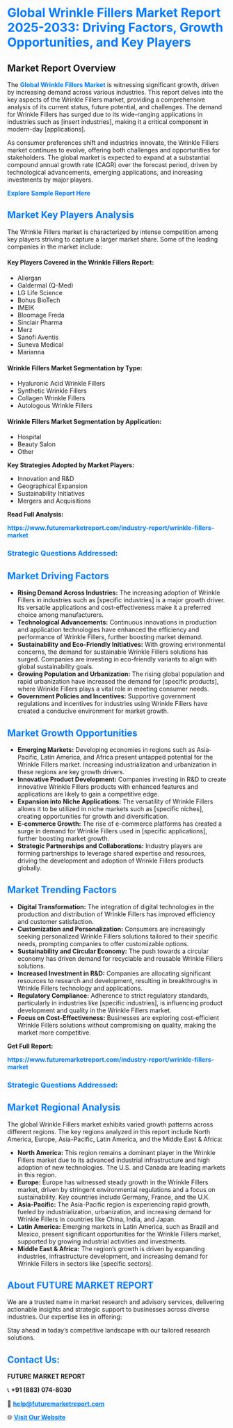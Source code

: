 <h1 style="color: #007BFF;">Global Wrinkle Fillers Market Report 2025-2033: Driving Factors, Growth Opportunities, and Key Players</h1>

<section id="overview">
<h2>Market Report Overview</h2>
<p>The <a href="https://www.futuremarketreport.com/industry-report/wrinkle-fillers-market" style="color: #007BFF; text-decoration: none;"><strong>Global Wrinkle Fillers Market</strong></a> is witnessing significant growth, driven by increasing demand across various industries. This report delves into the key aspects of the Wrinkle Fillers market, providing a comprehensive analysis of its current status, future potential, and challenges. The demand for Wrinkle Fillers has surged due to its wide-ranging applications in industries such as [insert industries], making it a critical component in modern-day [applications].</p>
<p>As consumer preferences shift and industries innovate, the Wrinkle Fillers market continues to evolve, offering both challenges and opportunities for stakeholders. The global market is expected to expand at a substantial compound annual growth rate (CAGR) over the forecast period, driven by technological advancements, emerging applications, and increasing investments by major players.</p>
</section>

<section id="overview">
<p><a href="https://www.futuremarketreport.com/request-sample/reportId=91867" style="color: #007BFF; text-decoration: none;"><strong>Explore Sample Report Here</strong></a></p>
</section>

<section id="key-players">
<h2 style="color: #007BFF;">Market Key Players Analysis</h2>
<p>The Wrinkle Fillers market is characterized by intense competition among key players striving to capture a larger market share. Some of the leading companies in the market include:</p>
<h4>Key Players Covered in the Wrinkle Fillers Report:</h4>
<ul><li>Allergan</li><li>Galdermal (Q-Med)</li><li>LG Life Science</li><li>Bohus BioTech</li><li>IMEIK</li><li>Bloomage Freda</li><li>Sinclair Pharma</li><li>Merz</li><li>Sanofi Aventis</li><li>Suneva Medical</li><li>Marianna</li></ul>
<h4>Wrinkle Fillers Market Segmentation by Type:</h4>
<ul><li>Hyaluronic Acid Wrinkle Fillers</li><li>Synthetic Wrinkle Fillers</li><li>Collagen Wrinkle Fillers</li><li>Autologous Wrinkle Fillers</li></ul>

<h4>Wrinkle Fillers Market Segmentation by Application:</h4>
<ul><li>Hospital</li><li>Beauty Salon</li><li>Other</li></ul>
<p><strong>Key Strategies Adopted by Market Players:</strong></p>
<ul>
<li>Innovation and R&D</li>
<li>Geographical Expansion</li>
<li>Sustainability Initiatives</li>
<li>Mergers and Acquisitions</li>
</ul>
</section>

<section>
<p><strong>Read Full Analysis: </strong></p><a href="https://www.futuremarketreport.com/industry-report/wrinkle-fillers-market" style="color: #007BFF; text-decoration: none;"><strong>https://www.futuremarketreport.com/industry-report/wrinkle-fillers-market</strong></a>
<h3 style="color: #007BFF;">Strategic Questions Addressed:</h3>
</section>

<section id="driving-factors">
<h2 style="color: #007BFF;">Market Driving Factors</h2>
<ul>
<li><strong>Rising Demand Across Industries:</strong> The increasing adoption of Wrinkle Fillers in industries such as [specific industries] is a major growth driver. Its versatile applications and cost-effectiveness make it a preferred choice among manufacturers.</li>
<li><strong>Technological Advancements:</strong> Continuous innovations in production and application technologies have enhanced the efficiency and performance of Wrinkle Fillers, further boosting market demand.</li>
<li><strong>Sustainability and Eco-Friendly Initiatives:</strong> With growing environmental concerns, the demand for sustainable Wrinkle Fillers solutions has surged. Companies are investing in eco-friendly variants to align with global sustainability goals.</li>
<li><strong>Growing Population and Urbanization:</strong> The rising global population and rapid urbanization have increased the demand for [specific products], where Wrinkle Fillers plays a vital role in meeting consumer needs.</li>
<li><strong>Government Policies and Incentives:</strong> Supportive government regulations and incentives for industries using Wrinkle Fillers have created a conducive environment for market growth.</li>
</ul>
</section>

<section id="growth-opportunities">
<h2 style="color: #007BFF;">Market Growth Opportunities</h2>
<ul>
<li><strong>Emerging Markets:</strong> Developing economies in regions such as Asia-Pacific, Latin America, and Africa present untapped potential for the Wrinkle Fillers market. Increasing industrialization and urbanization in these regions are key growth drivers.</li>
<li><strong>Innovative Product Development:</strong> Companies investing in R&D to create innovative Wrinkle Fillers products with enhanced features and applications are likely to gain a competitive edge.</li>
<li><strong>Expansion into Niche Applications:</strong> The versatility of Wrinkle Fillers allows it to be utilized in niche markets such as [specific niches], creating opportunities for growth and diversification.</li>
<li><strong>E-commerce Growth:</strong> The rise of e-commerce platforms has created a surge in demand for Wrinkle Fillers used in [specific applications], further boosting market growth.</li>
<li><strong>Strategic Partnerships and Collaborations:</strong> Industry players are forming partnerships to leverage shared expertise and resources, driving the development and adoption of Wrinkle Fillers products globally.</li>
</ul>
</section>

<section id="trending-factors">
<h2 style="color: #007BFF;">Market Trending Factors</h2>
<ul>
<li><strong>Digital Transformation:</strong> The integration of digital technologies in the production and distribution of Wrinkle Fillers has improved efficiency and customer satisfaction.</li>
<li><strong>Customization and Personalization:</strong> Consumers are increasingly seeking personalized Wrinkle Fillers solutions tailored to their specific needs, prompting companies to offer customizable options.</li>
<li><strong>Sustainability and Circular Economy:</strong> The push towards a circular economy has driven demand for recyclable and reusable Wrinkle Fillers solutions.</li>
<li><strong>Increased Investment in R&D:</strong> Companies are allocating significant resources to research and development, resulting in breakthroughs in Wrinkle Fillers technology and applications.</li>
<li><strong>Regulatory Compliance:</strong> Adherence to strict regulatory standards, particularly in industries like [specific industries], is influencing product development and quality in the Wrinkle Fillers market.</li>
<li><strong>Focus on Cost-Effectiveness:</strong> Businesses are exploring cost-efficient Wrinkle Fillers solutions without compromising on quality, making the market more competitive.</li>
</ul>
</section>

<section>
<p><strong>Get Full Report: </strong></p><a href="https://www.futuremarketreport.com/industry-report/wrinkle-fillers-market" style="color: #007BFF; text-decoration: none;"><strong>https://www.futuremarketreport.com/industry-report/wrinkle-fillers-market</strong></a>
<h3 style="color: #007BFF;">Strategic Questions Addressed:</h3>
</section>


<section id="regional-analysis">
<h2 style="color: #007BFF;">Market Regional Analysis</h2>
<p>The global Wrinkle Fillers market exhibits varied growth patterns across different regions. The key regions analyzed in this report include North America, Europe, Asia-Pacific, Latin America, and the Middle East & Africa:</p>
<ul>
<li><strong>North America:</strong> This region remains a dominant player in the Wrinkle Fillers market due to its advanced industrial infrastructure and high adoption of new technologies. The U.S. and Canada are leading markets in this region.</li>
<li><strong>Europe:</strong> Europe has witnessed steady growth in the Wrinkle Fillers market, driven by stringent environmental regulations and a focus on sustainability. Key countries include Germany, France, and the U.K.</li>
<li><strong>Asia-Pacific:</strong> The Asia-Pacific region is experiencing rapid growth, fueled by industrialization, urbanization, and increasing demand for Wrinkle Fillers in countries like China, India, and Japan.</li>
<li><strong>Latin America:</strong> Emerging markets in Latin America, such as Brazil and Mexico, present significant opportunities for the Wrinkle Fillers market, supported by growing industrial activities and investments.</li>
<li><strong>Middle East & Africa:</strong> The region’s growth is driven by expanding industries, infrastructure development, and increasing demand for Wrinkle Fillers in sectors like [specific sectors].</li>
</ul>
</section>

<footer>
<h2 style="color: #007BFF;">About FUTURE MARKET REPORT</h2>
<p>We are a trusted name in market research and advisory services, delivering actionable insights and strategic support to businesses across diverse industries. Our expertise lies in offering:</p>

<p>Stay ahead in today’s competitive landscape with our tailored research solutions.</p>

<h2 style="color: #007BFF;">Contact Us:</h2>
<p><strong>FUTURE MARKET REPORT</strong></p>
<p>📞 <strong>+91 (883) 074-8030</strong></p>
<p>📧 <strong><a href="mailto:help@futuremarketreport.com" style="color: #007BFF;">help@futuremarketreport.com</a></strong></p>
<p>🌐 <strong><a href="https://www.futuremarketreport.com/" style="color: #007BFF;">Visit Our Website</a></strong></p>
</footer>